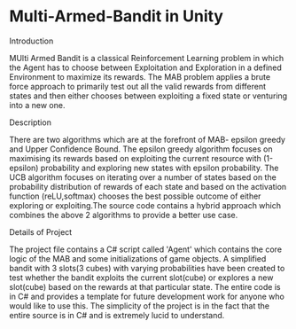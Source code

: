 # Multi-Armed-Bandit in Unity
Introduction

MUlti Armed Bandit is a classical Reinforcement Learning problem in which the Agent has to choose between Exploitation and Exploration in a defined Environment to maximize its rewards. The MAB problem applies a brute force approach to primarily test out all the valid rewards from different states and then either chooses between exploiting a fixed state or venturing into a new one.

Description

There are two algorithms which are at the forefront of MAB- epsilon greedy and Upper Confidence Bound. The epsilon greedy algorithm focuses on maximising its rewards based on exploiting the current resource with (1-epsilon) probability and exploring new states with epsilon probability. The UCB algorithm focuses on iterating over a number of states based on the probability distribution of rewards of each state and based on the activation function (reLU,softmax) chooses the best possible outcome of either exploring or exploiting.The source code contains a hybrid approach which combines the above 2 algorithms to provide a better use case.

Details of Project

The project file contains a C# script called 'Agent' which contains the core logic of the MAB and some initializations of game objects. A simplified bandit with 3 slots(3 cubes) with varying probabilities have been created to test whether the bandit exploits the current slot(cube) or explores a new slot(cube) based on the rewards at that particular state. The entire code is in C# and provides a template for future development work for anyone who would like to use this.
The simplicity of the project is in the fact that the entire source is in C# and is extremely lucid to understand.
